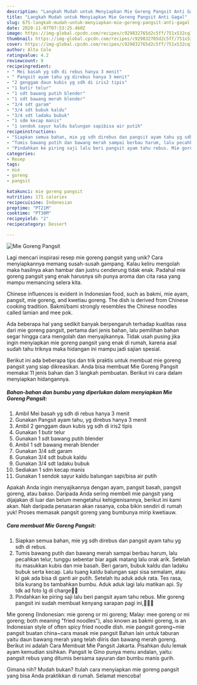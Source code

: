 ```yaml
---
description: "Langkah Mudah untuk Menyiapkan Mie Goreng Pangsit Anti Gagal"
title: "Langkah Mudah untuk Menyiapkan Mie Goreng Pangsit Anti Gagal"
slug: 675-langkah-mudah-untuk-menyiapkan-mie-goreng-pangsit-anti-gagal
date: 2020-11-07T07:53:25.460Z
image: https://img-global.cpcdn.com/recipes/c929832765d2c5ff/751x532cq70/mie-goreng-pangsit-foto-resep-utama.jpg
thumbnail: https://img-global.cpcdn.com/recipes/c929832765d2c5ff/751x532cq70/mie-goreng-pangsit-foto-resep-utama.jpg
cover: https://img-global.cpcdn.com/recipes/c929832765d2c5ff/751x532cq70/mie-goreng-pangsit-foto-resep-utama.jpg
author: Alta Cole
ratingvalue: 4.2
reviewcount: 9
recipeingredient:
- " Mei basah yg sdh di rebus hanya 3 menit"
- " Pangsit ayam tahu yg direbus hanya 3 menit"
- "2 genggam daun kubis yg sdh di iris2 tipis"
- "1 butir telur"
- "1 sdt bawang putih blender"
- "1 sdt bawang merah blender"
- "3/4 sdt garam"
- "3/4 sdt bubuk kaldu"
- "3/4 sdt ladaku bubuk"
- "1 sdm kecap manis"
- "1 sendok sayur kaldu balungan sapibisa air putih"
recipeinstructions:
- "Siapkan semua bahan, mie yg sdh direbus dan pangsit ayam tahu yg sdh di rebus."
- "Tumis bawang putih dan bawang merah sampai berbau harum, lalu pecahkan telur, tunggu sebentar biar agak matang lalu orak arik. Setelah itu masukkan kubis dan mie basah. Beri garam, bubuk kaldu dan ladaku bubuk serta kecap. Lalu tuang kaldu balungan sapi sisa semalam, atau kl gak ada bisa di ganti air putih. Setelah itu aduk aduk rata. Tes rasa, bila kurang bs tambahkan bumbu. Aduk aduk lagi lalu matikan api. Sy tdk ad foto lg di charge🙏😊"
- "Pindahkan ke piring saji lalu beri pangsit ayam tahu rebus. Mie goreng pangsit ini sudah membuat kenyang sarapan pagi ini,💖💞😍"
categories:
- Resep
tags:
- mie
- goreng
- pangsit

katakunci: mie goreng pangsit 
nutrition: 171 calories
recipecuisine: Indonesian
preptime: "PT21M"
cooktime: "PT30M"
recipeyield: "2"
recipecategory: Dessert

---
```



![Mie Goreng Pangsit](https://img-global.cpcdn.com/recipes/c929832765d2c5ff/751x532cq70/mie-goreng-pangsit-foto-resep-utama.jpg)

Lagi mencari inspirasi resep mie goreng pangsit yang unik? Cara menyiapkannya memang susah-susah gampang. Kalau keliru mengolah maka hasilnya akan hambar dan justru cenderung tidak enak. Padahal mie goreng pangsit yang enak harusnya sih punya aroma dan cita rasa yang mampu memancing selera kita.

Chinese influences is evident in Indonesian food, such as bakmi, mie ayam, pangsit, mie goreng, and kwetiau goreng. The dish is derived from Chinese cooking tradition. Bakmi/bami strongly resembles the Chinese noodles called lamian and mee pok.

Ada beberapa hal yang sedikit banyak berpengaruh terhadap kualitas rasa dari mie goreng pangsit, pertama dari jenis bahan, lalu pemilihan bahan segar hingga cara mengolah dan menyajikannya. Tidak usah pusing jika ingin menyiapkan mie goreng pangsit yang enak di rumah, karena asal sudah tahu triknya maka hidangan ini mampu jadi sajian spesial.


Berikut ini ada beberapa tips dan trik praktis untuk membuat mie goreng pangsit yang siap dikreasikan. Anda bisa membuat Mie Goreng Pangsit memakai 11 jenis bahan dan 3 langkah pembuatan. Berikut ini cara dalam menyiapkan hidangannya.

<!--inarticleads1-->

##### Bahan-bahan dan bumbu yang diperlukan dalam menyiapkan Mie Goreng Pangsit:

1. Ambil  Mei basah yg sdh di rebus hanya 3 menit
1. Gunakan  Pangsit ayam tahu, yg direbus hanya 3 menit
1. Ambil 2 genggam daun kubis yg sdh di iris2 tipis
1. Gunakan 1 butir telur
1. Gunakan 1 sdt bawang putih blender
1. Ambil 1 sdt bawang merah blender
1. Gunakan 3/4 sdt garam
1. Gunakan 3/4 sdt bubuk kaldu
1. Gunakan 3/4 sdt ladaku bubuk
1. Sediakan 1 sdm kecap manis
1. Gunakan 1 sendok sayur kaldu balungan sapi/bisa air putih


Apakah Anda ingin menyajikannya dengan ayam, pangsit basah, pangsit goreng, atau bakso. Daripada Anda sering membeli mie pangsit yang dijajakan di luar dan belum mengetahui kehigienisannya, berikut ini kami akan. Nah daripada penasaran akan rasanya, coba bikin sendiri di rumah yuk! Proses memasak pangsit goreng yang bumbunya mirip kwetiauw. 

<!--inarticleads2-->

##### Cara membuat Mie Goreng Pangsit:

1. Siapkan semua bahan, mie yg sdh direbus dan pangsit ayam tahu yg sdh di rebus.
1. Tumis bawang putih dan bawang merah sampai berbau harum, lalu pecahkan telur, tunggu sebentar biar agak matang lalu orak arik. Setelah itu masukkan kubis dan mie basah. Beri garam, bubuk kaldu dan ladaku bubuk serta kecap. Lalu tuang kaldu balungan sapi sisa semalam, atau kl gak ada bisa di ganti air putih. Setelah itu aduk aduk rata. Tes rasa, bila kurang bs tambahkan bumbu. Aduk aduk lagi lalu matikan api. Sy tdk ad foto lg di charge🙏😊
1. Pindahkan ke piring saji lalu beri pangsit ayam tahu rebus. Mie goreng pangsit ini sudah membuat kenyang sarapan pagi ini,💖💞😍


Mie goreng (Indonesian: mie goreng or mi goreng; Malay: mee goreng or mi goreng; both meaning &#34;fried noodles&#34;), also known as bakmi goreng, is an Indonesian style of often spicy fried noodle dish. mie pangsit goreng~mie pangsit buatan china~cara masak mie pangsit Bahan lain untuk taburan yaitu daun bawang merah yang telah diiris dan bawang merah goreng. Berikut ini adalah Cara Membuat Mie Pangsit Jakarta. Pisahkan dulu lemak ayam kemudian sisihkan. Pangsit le Gino punya menu andalan, yaitu: pangsit rebus yang ditumis bersama sayuran dan bumbu manis gurih. 

Gimana nih? Mudah bukan? Itulah cara menyiapkan mie goreng pangsit yang bisa Anda praktikkan di rumah. Selamat mencoba!
